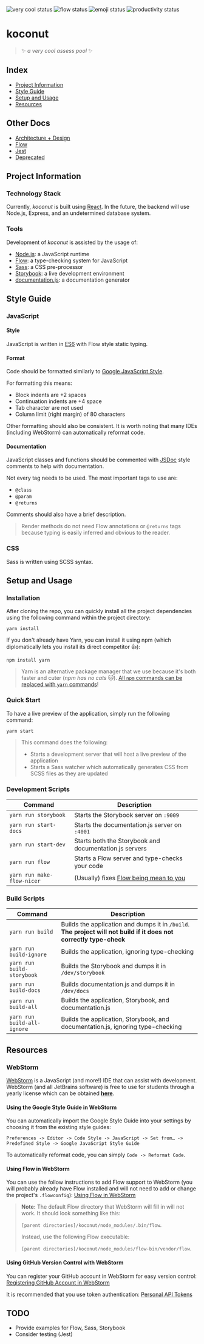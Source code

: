 ![very cool status](https://img.shields.io/badge/very%20cool-passing-green.svg) ![flow status](https://img.shields.io/badge/flow-happy-yellow.svg) ![emoji status](https://img.shields.io/badge/emojis-active-blue.svg) ![productivity status](https://img.shields.io/badge/productivity-infinity-lightgrey.svg)

# koconut

> :sparkles: _a very cool assess pool_ :sparkles:

## Index

- [Project Information](#project-information)
- [Style Guide](#style-guide)
- [Setup and Usage](#setup-and-usage)
- [Resources](#resources)

## Other Docs

- [Architecture + Design](docs/architecture.md)
- [Flow](docs/flow.md)
- [Jest](docs/jest.md)
- [Deprecated](docs/deprecated.md)

## Project Information

### Technology Stack

Currently, _koconut_ is built using [React](https://facebook.github.io/react/). In the future, the backend will use Node.js, Express, and an undetermined database system.

### Tools

Development of _koconut_ is assisted by the usage of:

- [Node.js](https://nodejs.org/en/): a JavaScript runtime
- [Flow](https://flow.org/): a type-checking system for JavaScript
- [Sass](http://sass-lang.com/): a CSS pre-processor
- [Storybook](https://storybook.js.org/): a live development environment
- [documentation.js](http://documentation.js.org/): a documentation generator

## Style Guide

### JavaScript

#### Style

JavaScript is written in [ES6](https://babeljs.io/learn-es2015/) with Flow style static typing.

#### Format

Code should be formatted similarly to [Google JavaScript Style](https://google.github.io/styleguide/jsguide.html).

For formatting this means:

- Block indents are +2 spaces
- Continuation indents are +4 space
- Tab character are not used
- Column limit (right margin) of 80 characters

Other formatting should also be consistent. It is worth noting that many IDEs (including WebStorm) can automatically reformat code.

#### Documentation

JavaScript classes and functions should be commented with [JSDoc](http://usejsdoc.org/) style comments to help with documentation.

Not every tag needs to be used. The most important tags to use are:

- `@class`
- `@param`
- `@returns`

Comments should also have a brief description.

> Render methods do not need Flow annotations or `@returns` tags because typing is easily inferred and obvious to the reader.

### CSS

Sass is written using SCSS syntax.

## Setup and Usage

### Installation

After cloning the repo, you can quickly install all the project dependencies using the following command within the project directory:

`yarn install`

If you don't already have Yarn, you can install it using npm (which diplomatically lets you install its direct competitor :+1:):

`npm install yarn`

> Yarn is an alternative package manager that we use because it's both faster and cuter (_npm has no cats_ :cat:). [All `npm` commands can be replaced with `yarn` commands](https://yarnpkg.com/en/docs/migrating-from-npm)!

### Quick Start

To have a live preview of the application, simply run the following command:

`yarn start`

> This command does the following:
>
> - Starts a development server that will host a live preview of the application
> - Starts a Sass watcher which automatically generates CSS from SCSS files as they are updated

### Development Scripts

Command                    | Description
-------------------------- | -----------------------------------------------------------------------------------------------
`yarn run storybook`       | Starts the Storybook server on `:9009`
`yarn run start-docs`      | Starts the documentation.js server on `:4001`
`yarn run start-dev`       | Starts both the Storybook and documentation.js servers
`yarn run flow`            | Starts a Flow server and type-checks your code
`yarn run make-flow-nicer` | (Usually) fixes [Flow being mean to you](docs/flow.md#importing-a-new-module-from-node_modules)

### Build Scripts

Command                     | Description
--------------------------- | -------------------------------------------------------------------------------------------------------------------
`yarn run build`            | Builds the application and dumps it in `/build`. **The project will not build if it does not correctly type-check**
`yarn run build-ignore`     | Builds the application, ignoring type-checking
`yarn run build-storybook`  | Builds the Storybook and dumps it in `/dev/storybook`
`yarn run build-docs`       | Builds documentation.js and dumps it in `/dev/docs`
`yarn run build-all`        | Builds the application, Storybook, and documentation.js
`yarn run build-all-ignore` | Builds the application, Storybook, and documentation.js, ignoring type-checking

## Resources

### WebStorm

[WebStorm](https://www.jetbrains.com/webstorm/) is a JavaScript (and more!) IDE that can assist with development. WebStorm (and all JetBrains software) is free to use for students through a yearly license which can be obtained [**here**](https://www.jetbrains.com/student/).

#### Using the Google Style Guide in WebStorm

You can automatically import the Google Style Guide into your settings by choosing it from the existing style guides:

`Preferences -> Editor -> Code Style -> JavaScript -> Set from… -> Predefined Style -> Google JavaScript Style Guide`

To automatically reformat code, you can simply `Code -> Reformat Code`.

#### Using Flow in WebStorm

You can use the follow instructions to add Flow support to WebStorm (you will probably already have Flow installed and will not need to add or change the project's `.flowconfig`): [Using Flow in WebStorm](https://blog.jetbrains.com/webstorm/2016/11/using-flow-in-webstorm/)

> **Note:** The default Flow directory that WebStorm will fill in will not work. It should look something like this:
>
> `[parent directories]/koconut/node_modules/.bin/flow`.
>
> Instead, use the following Flow executable:
>
> `[parent directories]/koconut/node_modules/flow-bin/vendor/flow`.

#### Using GitHub Version Control with WebStorm

You can register your GitHub account in WebStorm for easy version control: [Registering GitHub Account in WebStorm](https://www.jetbrains.com/help/webstorm/registering-github-account-in-webstorm.html)

It is recommended that you use token authentication: [Personal API Tokens](https://github.com/blog/1509-personal-api-tokens)

## TODO

- Provide examples for Flow, Sass, Storybook
- Consider testing (Jest)
